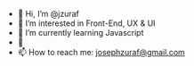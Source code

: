 - 👋 Hi, I’m @jzuraf
- 👀 I’m interested in Front-End, UX & UI
- 🌱 I’m currently learning Javascript
- 💞️ 
- 📫 How to reach me: josephzuraf@gmail.com

<!---
jzuraf/jzuraf is a ✨ special ✨ repository because its `README.md` (this file) appears on your GitHub profile.
You can click the Preview link to take a look at your changes.
--->
